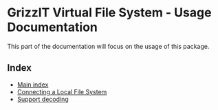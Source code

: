 # GrizzIT Virtual File System - Usage Documentation

This part of the documentation will focus on the usage of this package.

## Index

- [Main index](../index.md)
- [Connecting a Local File System](connecting-local-file-system.md)
- [Support decoding](support-decoding.md)